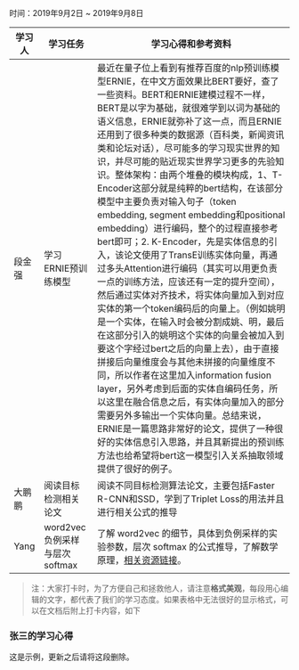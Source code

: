 时间：2019年9月2日 ~ 2019年9月8日

| 学习人  | 学习任务          | 学习心得和参考资料                                |
| ---- | ------------- | ---------------------------------------- |
| 段金强  | 学习 ERNIE预训练模型 | 最近在量子位上看到有推荐百度的nlp预训练模型ERNIE，在中文方面效果比BERT要好，查了一些资料。BERT和ERNIE建模过程不一样，BERT是以字为基础，就很难学到以词为基础的语义信息，ERNIE就弥补了这一点，而且ERNIE还用到了很多种类的数据源（百科类，新闻资讯类和论坛对话），尽可能多的学习现实世界的知识，并尽可能的贴近现实世界学习更多的先验知识。整体架构：由两个堆叠的模块构成，1、T-Encoder这部分就是纯粹的bert结构，在该部分模型中主要负责对输入句子（token embedding, segment embedding和positional embedding）进行编码，整个的过程直接参考bert即可；2. K-Encoder，先是实体信息的引入，该论文使用了TransE训练实体向量，再通过多头Attention进行编码（其实可以用更负责一点的训练方法，应该还有一定的提升空间），然后通过实体对齐技术，将实体向量加入到对应实体的第一个token编码后的向量上。（例如姚明是一个实体，在输入时会被分割成姚、明，最后在这部分引入的姚明这个实体的向量会被加入到要这个字经过bert之后的向量上去），由于直接拼接后向量维度会与其他未拼接的向量维度不同，所以作者在这里加入information fusion layer，另外考虑到后面的实体自编码任务，所以这里在融合信息之后，有实体向量加入的部分需要另外多输出一个实体向量。总结来说，ERNIE是一篇思路非常好的论文，提供了一种很好的实体信息引入思路，并且其新提出的预训练方法也给希望将bert这一模型引入关系抽取领域提供了很好的例子。 |
| 大鹏鹏 | 阅读目标检测相关论文 | 阅读不同目标检测算法论文，主要包括Faster R-CNN和SSD，学到了Triplet Loss的用法并且进行相关公式的推导 |
| Yang | word2vec 负例采样与层次 softmax | 了解 word2vec 的细节，具体到负例采样的实验参数，层次 softmax 的公式推导，了解数学原理，[相关资源链接](https://www.cnblogs.com/peghoty/p/3857839.html)。

> 注：大家打卡时，为了方便自己和拯救他人，请注意**格式美观**，每段用心编辑的文字，都代表了我们的学习态度。如果表格中无法很好的显示格式，可以在文档后附上打卡内容，如下

### 张三的学习心得
这是示例，更新之后请将这段删除。

